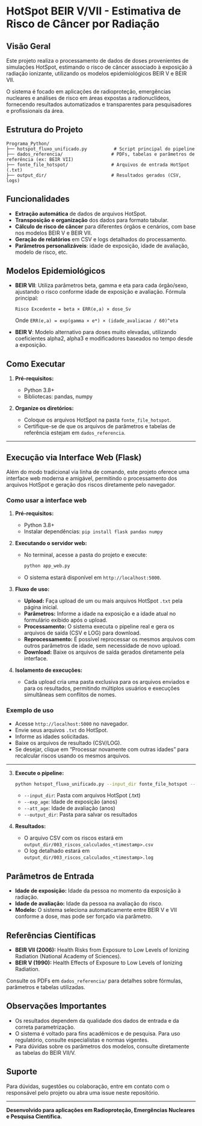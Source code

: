 # HotSpot BEIR V/VII - Estimativa de Risco de Câncer por Radiação

## Visão Geral
Este projeto realiza o processamento de dados de doses provenientes de simulações HotSpot, estimando o risco de câncer associado à exposição à radiação ionizante, utilizando os modelos epidemiológicos BEIR V e BEIR VII.

O sistema é focado em aplicações de radioproteção, emergências nucleares e análises de risco em áreas expostas a radionuclídeos, fornecendo resultados automatizados e transparentes para pesquisadores e profissionais da área.

## Estrutura do Projeto
```
Programa_Python/
├── hotspot_fluxo_unificado.py          # Script principal do pipeline
├── dados_referencia/                  # PDFs, tabelas e parâmetros de referência (ex: BEIR VII)
├── fonte_file_hotspot/                # Arquivos de entrada HotSpot (.txt)
├── output_dir/                        # Resultados gerados (CSV, logs)
```

## Funcionalidades
- **Extração automática** de dados de arquivos HotSpot.
- **Transposição e organização** dos dados para formato tabular.
- **Cálculo de risco de câncer** para diferentes órgãos e cenários, com base nos modelos BEIR V e BEIR VII.
- **Geração de relatórios** em CSV e logs detalhados do processamento.
- **Parâmetros personalizáveis**: idade de exposição, idade de avaliação, modelo de risco, etc.

## Modelos Epidemiológicos
- **BEIR VII**: Utiliza parâmetros beta, gamma e eta para cada órgão/sexo, ajustando o risco conforme idade de exposição e avaliação. Fórmula principal:
  
  `Risco Excedente = beta × ERR(e,a) × dose_Sv`
  
  Onde `ERR(e,a) = exp(gamma × e*) × (idade_avaliacao / 60)^eta`

- **BEIR V**: Modelo alternativo para doses muito elevadas, utilizando coeficientes alpha2, alpha3 e modificadores baseados no tempo desde a exposição.

## Como Executar
1. **Pré-requisitos:**
   - Python 3.8+
   - Bibliotecas: pandas, numpy

2. **Organize os diretórios:**
   - Coloque os arquivos HotSpot na pasta `fonte_file_hotspot`.
   - Certifique-se de que os arquivos de parâmetros e tabelas de referência estejam em `dados_referencia`.

---

## Execução via Interface Web (Flask)

Além do modo tradicional via linha de comando, este projeto oferece uma interface web moderna e amigável, permitindo o processamento dos arquivos HotSpot e geração dos riscos diretamente pelo navegador.

### Como usar a interface web

1. **Pré-requisitos:**
   - Python 3.8+
   - Instalar dependências: `pip install flask pandas numpy`

2. **Executando o servidor web:**
   - No terminal, acesse a pasta do projeto e execute:
     ```bash
     python app_web.py
     ```
   - O sistema estará disponível em `http://localhost:5000`.

3. **Fluxo de uso:**
   - **Upload:** Faça upload de um ou mais arquivos HotSpot `.txt` pela página inicial.
   - **Parâmetros:** Informe a idade na exposição e a idade atual no formulário exibido após o upload.
   - **Processamento:** O sistema executa o pipeline real e gera os arquivos de saída (CSV e LOG) para download.
   - **Reprocessamento:** É possível reprocessar os mesmos arquivos com outros parâmetros de idade, sem necessidade de novo upload.
   - **Download:** Baixe os arquivos de saída gerados diretamente pela interface.

4. **Isolamento de execuções:**
   - Cada upload cria uma pasta exclusiva para os arquivos enviados e para os resultados, permitindo múltiplos usuários e execuções simultâneas sem conflitos de nomes.

### Exemplo de uso

- Acesse `http://localhost:5000` no navegador.
- Envie seus arquivos `.txt` do HotSpot.
- Informe as idades solicitadas.
- Baixe os arquivos de resultado (CSV/LOG).
- Se desejar, clique em “Processar novamente com outras idades” para recalcular riscos usando os mesmos arquivos.

---

3. **Execute o pipeline:**
   ```bash
   python hotspot_fluxo_unificado.py --input_dir fonte_file_hotspot --exp_age 10 --att_age 15 --output_dir output_dir
   ```
   - `--input_dir`: Pasta com arquivos HotSpot (.txt)
   - `--exp_age`: Idade de exposição (anos)
   - `--att_age`: Idade de avaliação (anos)
   - `--output_dir`: Pasta para salvar os resultados

4. **Resultados:**
   - O arquivo CSV com os riscos estará em `output_dir/003_riscos_calculados_<timestamp>.csv`
   - O log detalhado estará em `output_dir/003_riscos_calculados_<timestamp>.log`

## Parâmetros de Entrada
- **Idade de exposição:** Idade da pessoa no momento da exposição à radiação.
- **Idade de avaliação:** Idade da pessoa na avaliação do risco.
- **Modelo:** O sistema seleciona automaticamente entre BEIR V e VII conforme a dose, mas pode ser forçado via parâmetro.

## Referências Científicas
- **BEIR VII (2006):** Health Risks from Exposure to Low Levels of Ionizing Radiation (National Academy of Sciences).
- **BEIR V (1990):** Health Effects of Exposure to Low Levels of Ionizing Radiation.

Consulte os PDFs em `dados_referencia/` para detalhes sobre fórmulas, parâmetros e tabelas utilizadas.

## Observações Importantes
- Os resultados dependem da qualidade dos dados de entrada e da correta parametrização.
- O sistema é voltado para fins acadêmicos e de pesquisa. Para uso regulatório, consulte especialistas e normas vigentes.
- Para dúvidas sobre os parâmetros dos modelos, consulte diretamente as tabelas do BEIR VII/V.

## Suporte
Para dúvidas, sugestões ou colaboração, entre em contato com o responsável pelo projeto ou abra uma issue neste repositório.

---

**Desenvolvido para aplicações em Radioproteção, Emergências Nucleares e Pesquisa Científica.**
